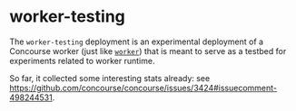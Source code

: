 # worker-testing

The `worker-testing` deployment is an experimental deployment of a Concourse
worker (just like [`worker`](../worker/README.md)) that is meant to serve as a
testbed for experiments related to worker runtime.

So far, it collected some interesting stats already: see
https://github.com/concourse/concourse/issues/3424#issuecomment-498244531.

